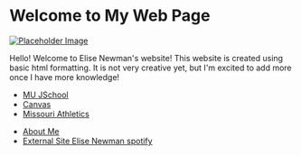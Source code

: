 <head>
    <meta charset="UTF-8">
    <meta name="viewport" content="width=device-width, initial-scale=1.0">
</head>
<body>
    <h1>Welcome to My Web Page</h1>
    <a href="">
        <img src="https://www.google.com/imgres?q=image&imgurl=https%3A%2F%2Fletsenhance.io%2Fstatic%2F8f5e523ee6b2479e26ecc91b9c25261e%2F1015f%2FMainAfter.jpg&imgrefurl=https%3A%2F%2Fletsenhance.io%2F&docid=-t22bY2ix3gHaM&tbnid=tYmxDgFq4MrkJM&vet=12ahUKEwiAhZmTpKWIAxULMTQIHaGpKscQM3oECBgQAA..i&w=1280&h=720&hcb=2&ved=2ahUKEwiAhZmTpKWIAxULMTQIHaGpKscQM3oECBgQAA" alt="Placeholder Image">
    </a>
    <p>Hello! Welcome to Elise Newman's website! This website is created using basic html formatting. It is not very creative yet, but I'm excited to add more once I have more knowledge!</p>
    <ul>
        <li><a href="https://www.google.com/url?sa=t&source=web&rct=j&opi=89978449&url=https://journalism.missouri.edu/&ved=2ahUKEwivwIPFpKWIAxVHFTQIHWtpAK8QFnoECAgQAQ&usg=AOvVaw1aCN7DNQGnHI9r6KshtDOO">MU JSchool</a></li>
        <li><a href="https://umsystem.instructure.com/courses/257972/assignments/2618464?module_item_id=8642662">Canvas</a></li>
        <li><a href="https://www.google.com/url?sa=t&source=web&rct=j&opi=89978449&url=https://mutigers.com/&ved=2ahUKEwjttb3qpKWIAxUiJzQIHS5KC9EQFnoECCoQAQ&usg=AOvVaw3aU_ikTR-MyRpewMkE1EWm">Missouri Athletics</a></li>
    </ul>
    <nav>
        <ul>
            <li><a href="BLANK">About Me</a></li> 
            <li><a href="https://open.spotify.com/artist/5gg4vyVR08gqL4nWGpJ2VS">External Site Elise Newman spotify</a></li>
        </ul>
    </nav>
</body>
</html>
